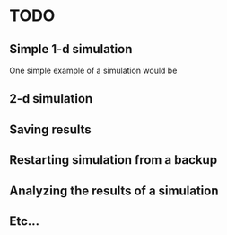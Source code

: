 # TODO

## Simple 1-d simulation

One simple example of a simulation would be


## 2-d simulation


## Saving results


## Restarting simulation from a backup


## Analyzing the results of a simulation

## Etc...
